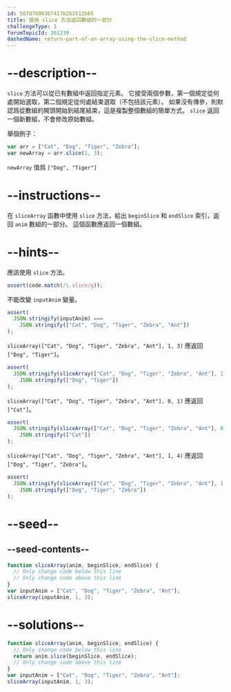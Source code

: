 ```yaml
---
id: 587d7b90367417b2b2512b65
title: 使用 slice 方法返回數組的一部分
challengeType: 1
forumTopicId: 301239
dashedName: return-part-of-an-array-using-the-slice-method
---
```


# --description--

`slice` 方法可以從已有數組中返回指定元素。 它接受兩個參數，第一個規定從何處開始選取，第二個規定從何處結束選取（不包括該元素）。 如果沒有傳參，則默認爲從數組的開頭開始到結尾結束，這是複製整個數組的簡單方式。 `slice` 返回一個新數組，不會修改原始數組。

舉個例子：

```js
var arr = ["Cat", "Dog", "Tiger", "Zebra"];
var newArray = arr.slice(1, 3);
```

`newArray` 值爲 `["Dog", "Tiger"]`

# --instructions--

在 `sliceArray` 函數中使用 `slice` 方法，給出 `beginSlice` 和 `endSlice` 索引，返回 `anim` 數組的一部分。 這個函數應返回一個數組。

# --hints--

應該使用 `slice` 方法。

```js
assert(code.match(/\.slice/g));
```

不能改變 `inputAnim` 變量。

```js
assert(
  JSON.stringify(inputAnim) ===
    JSON.stringify(["Cat", "Dog", "Tiger", "Zebra", "Ant"])
);
```

`sliceArray(["Cat", "Dog", "Tiger", "Zebra", "Ant"], 1, 3)` 應返回 `["Dog", "Tiger"]`。

```js
assert(
  JSON.stringify(sliceArray(["Cat", "Dog", "Tiger", "Zebra", "Ant"], 1, 3)) ===
    JSON.stringify(["Dog", "Tiger"])
);
```

`sliceArray(["Cat", "Dog", "Tiger", "Zebra", "Ant"], 0, 1)` 應返回 `["Cat"]`。

```js
assert(
  JSON.stringify(sliceArray(["Cat", "Dog", "Tiger", "Zebra", "Ant"], 0, 1)) ===
    JSON.stringify(["Cat"])
);
```

`sliceArray(["Cat", "Dog", "Tiger", "Zebra", "Ant"], 1, 4)` 應返回 `["Dog", "Tiger", "Zebra"]`。

```js
assert(
  JSON.stringify(sliceArray(["Cat", "Dog", "Tiger", "Zebra", "Ant"], 1, 4)) ===
    JSON.stringify(["Dog", "Tiger", "Zebra"])
);
```

# --seed--

## --seed-contents--

```js
function sliceArray(anim, beginSlice, endSlice) {
  // Only change code below this line
  // Only change code above this line
}
var inputAnim = ["Cat", "Dog", "Tiger", "Zebra", "Ant"];
sliceArray(inputAnim, 1, 3);
```

# --solutions--

```js
function sliceArray(anim, beginSlice, endSlice) {
  // Only change code below this line
  return anim.slice(beginSlice, endSlice);
  // Only change code above this line
}
var inputAnim = ["Cat", "Dog", "Tiger", "Zebra", "Ant"];
sliceArray(inputAnim, 1, 3);
```
